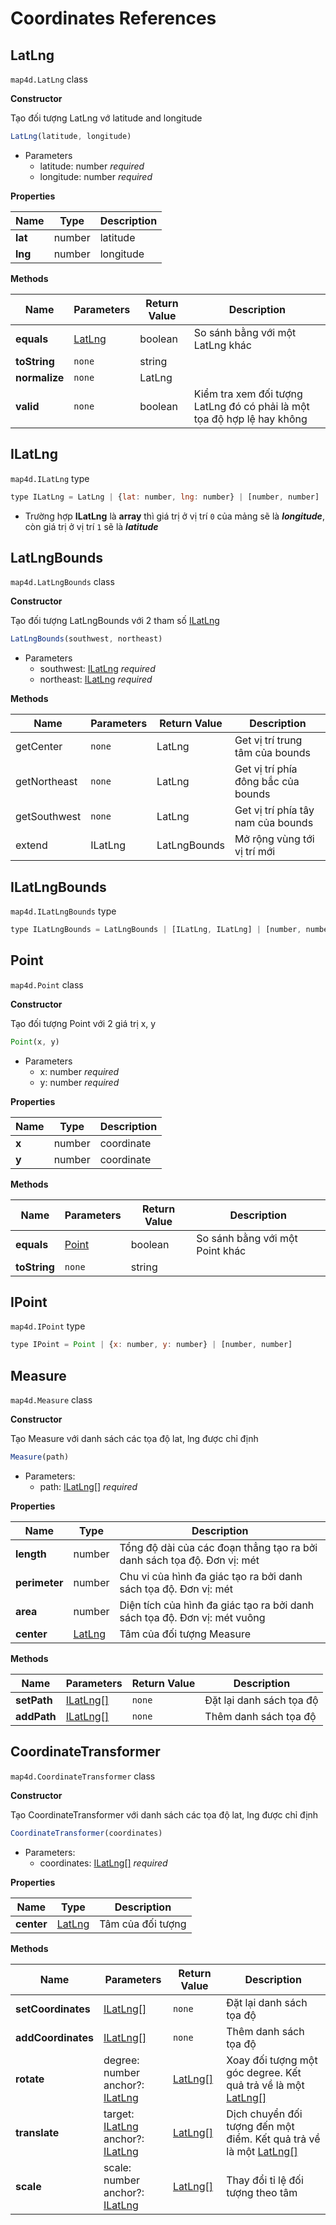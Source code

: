 # Coordinates References

## LatLng

`map4d.LatLng` class

**Constructor**

Tạo đối tượng LatLng vớ latitude and longitude

```js
LatLng(latitude, longitude)
```

- Parameters
  - latitude: number *required*
  - longitude: number *required*

**Properties**

|   Name   | Type   | Description |
|----------|--------|-------------|
| **lat**  | number | latitude    |
| **lng**  | number | longitude   |

**Methods**

| Name          | Parameters        | Return Value | Description                                                             |
|---------------|-------------------|--------------|-------------------------------------------------------------------------|
| **equals**    | [LatLng](#latlng) | boolean      | So sánh bằng với một LatLng khác                                        |
| **toString**  | `none`            | string       |                                                                         |
| **normalize** | `none`            | LatLng       |                                                                         |
| **valid**     | `none`            | boolean      | Kiểm tra xem đối tượng LatLng đó có phải là một tọa độ hợp lệ hay không |

## ILatLng

`map4d.ILatLng` type

```js
type ILatLng = LatLng | {lat: number, lng: number} | [number, number]
```

- Trường hợp **ILatLng** là **array** thì giá trị ở vị trí `0` của mảng sẽ là ***longitude***, còn giá trị ở vị trí `1` sẽ là ***latitude***

## LatLngBounds

`map4d.LatLngBounds` class

**Constructor**

Tạo đối tượng LatLngBounds với 2 tham số [ILatLng](#ilatlng)

```js
LatLngBounds(southwest, northeast)
```
- Parameters
  - southwest: [ILatLng](#ilatlng) *required*
  - northeast: [ILatLng](#ilatlng) *required*

**Methods**

| Name         | Parameters | Return Value | Description                         |
|--------------|------------|--------------|-------------------------------------|
| getCenter    | `none`     | LatLng       | Get vị trí trung tâm của bounds     |
| getNortheast | `none`     | LatLng       | Get vị trí phía đông bắc của bounds |
| getSouthwest | `none`     | LatLng       | Get vị trí phía tây nam của bounds  |
| extend       | ILatLng    | LatLngBounds | Mở rộng vùng tới vị trí mới         |

## ILatLngBounds

`map4d.ILatLngBounds` type

```js
type ILatLngBounds = LatLngBounds | [ILatLng, ILatLng] | [number, number, number, number]
```

## Point

`map4d.Point` class

**Constructor**

Tạo đối tượng Point với 2 giá trị x, y

```js
Point(x, y)
```

- Parameters
  - x: number *required*
  - y: number *required*

**Properties**

|  Name  | Type   | Description |
|--------|--------|-------------|
| **x**  | number | coordinate  |
| **y**  | number | coordinate  |

**Methods**

| Name          | Parameters      | Return Value | Description                     |
|---------------|-----------------|--------------|---------------------------------|
| **equals**    | [Point](#point) | boolean      | So sánh bằng với một Point khác |
| **toString**  | `none`          | string       |                                 |

## IPoint

`map4d.IPoint` type

```js
type IPoint = Point | {x: number, y: number} | [number, number]
```

## Measure

`map4d.Measure` class

**Constructor** 

Tạo Measure với danh sách các tọa độ lat, lng được chỉ định

```js
Measure(path)
```

- Parameters:
  - path: [ILatLng[]](#ilatlng) *required*

**Properties**

|  Name         | Type              | Description                                                                 |
|---------------|-------------------|-----------------------------------------------------------------------------|
| **length**    | number            | Tổng độ dài của các đoạn thẳng tạo ra bởi danh sách tọa độ. Đơn vị: mét     |
| **perimeter** | number            | Chu vi của hình đa giác tạo ra bởi danh sách tọa độ. Đơn vị: mét            |
| **area**      | number            | Diện tích của hình đa giác tạo ra bởi danh sách tọa độ. Đơn vị: mét vuông   |
| **center**    | [LatLng](#latlng) | Tâm của đối tượng Measure                                                   |

**Methods**

| Name          | Parameters            | Return Value | Description                     |
|---------------|-----------------------|--------------|---------------------------------|
| **setPath**   | [ILatLng[]](#ilatlng) | `none`       | Đặt lại danh sách tọa độ        |
| **addPath**   | [ILatLng[]](#ilatlng) | `none`       | Thêm danh sách tọa độ           |

## CoordinateTransformer

`map4d.CoordinateTransformer` class

**Constructor** 

Tạo CoordinateTransformer với danh sách các tọa độ lat, lng được chỉ định

```js
CoordinateTransformer(coordinates)
```

- Parameters:
  - coordinates: [ILatLng[]](#ilatlng) *required*

**Properties**

|  Name         | Type              | Description       |
|---------------|-------------------|-------------------|
| **center**    | [LatLng](#latlng) | Tâm của đối tượng |

**Methods**

| Name          | Parameters                                                        | Return Value        | Description                                                                   |
|---------------|-------------------------------------------------------------------|---------------------|-------------------------------------------------------------------------------|
| **setCoordinates** | [ILatLng[]](#ilatlng)                                        | `none`              | Đặt lại danh sách tọa độ                                                      |
| **addCoordinates** | [ILatLng[]](#ilatlng)                                        | `none`              | Thêm danh sách tọa độ                                                         |
| **rotate**         | degree: number<br>anchor?: [ILatLng](#ilatlng)               | [LatLng[]](#latlng) | Xoay đối tượng một góc degree. Kết quả trả về là một [LatLng[]](#latlng)      |
| **translate**      | target: [ILatLng](#ilatlng)<br> anchor?: [ILatLng](#ilatlng) | [LatLng[]](#latng)  | Dịch chuyển đối tượng đến một điểm. Kết quả trả về là một [LatLng[]](#latlng) |
| **scale**          | scale: number<br> anchor?: [ILatLng](#ilatlng)               | [LatLng[]](#latng)  | Thay đổi tỉ lệ đối tượng theo tâm                                             |
